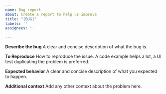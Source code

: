 ```yaml
---
name: Bug report
about: Create a report to help us improve
title: "[BUG]"
labels: ''
assignees: ''

---
```


**Describe the bug**
A clear and concise description of what the bug is.

**To Reproduce**
How to reproduce the issue. A code example helps a lot, a UI test duplicating the problem is preferred.

**Expected behavior**
A clear and concise description of what you expected to happen.


**Additional context**
Add any other context about the problem here.
